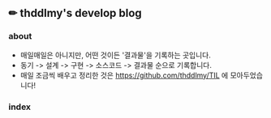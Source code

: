 ## ✏ thddlmy's develop blog

### about
- 매일매일은 아니지만, 어떤 것이든 '결과물'을 기록하는 곳입니다.
- 동기 -> 설계 -> 구현 -> 소스코드 -> 결과물 순으로 기록합니다.
- 매일 조금씩 배우고 정리한 것은 https://github.com/thddlmy/TIL 에 모아두었습니다!

### index

